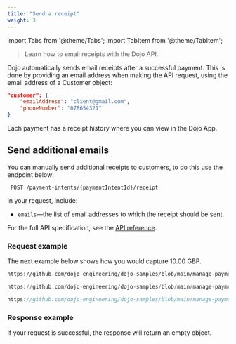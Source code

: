 ```yaml
---
title: "Send a receipt"
weight: 3
---
```

import Tabs from '@theme/Tabs';
import TabItem from '@theme/TabItem';

>Learn how to email receipts with the Dojo API.

Dojo automatically sends email receipts after a successful payment. This is done by providing an email address when making the API request, using the email address of a Customer object:

```json
"customer": {
    "emailAddress": "client@gmail.com",
    "phoneNumber": "078654321"
}
```

Each payment has a receipt history where you can view in the Dojo App.

## Send additional emails

You can manually send additional receipts to customers, to do this use the endpoint below:

``` POST /payment-intents/{paymentIntentId}/receipt```

In your request, include:

* `emails`—the list of email addresses to which the receipt should be sent.

For the full API specification, see the [API reference](/api#operation/Receipt_Create).

### Request example

The next example below shows how you would capture 10.00 GBP.

<Tabs groupId="codeGroup">
  <TabItem value="curl" label="curl" default>

```bash reference
https://github.com/dojo-engineering/dojo-samples/blob/main/manage-payments/curl/send-receipt.sh
```

  </TabItem>
  <TabItem value="python" label="Python">

```py reference
https://github.com/dojo-engineering/dojo-samples/blob/main/manage-payments/python/send-receipt.py
```

  </TabItem>
  <TabItem value="C#" label="C#">

```csharp reference
https://github.com/dojo-engineering/dojo-samples/blob/main/manage-payments/cs/send-receipt.cs
```

  </TabItem>
</Tabs>

### Response example

If your request is successful, the response will return an empty object.
